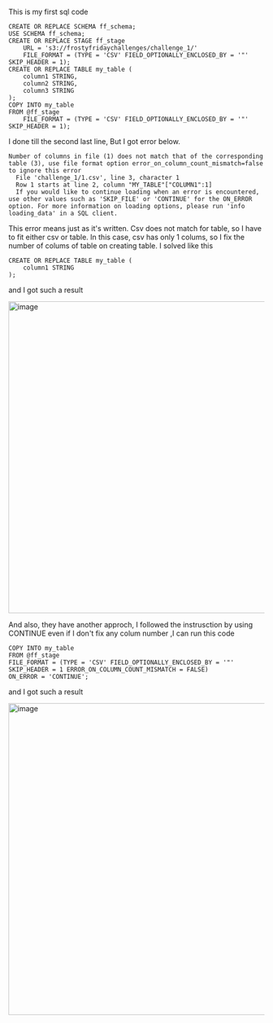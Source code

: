 This is my first sql code
```
CREATE OR REPLACE SCHEMA ff_schema;
USE SCHEMA ff_schema;
CREATE OR REPLACE STAGE ff_stage
    URL = 's3://frostyfridaychallenges/challenge_1/'
    FILE_FORMAT = (TYPE = 'CSV' FIELD_OPTIONALLY_ENCLOSED_BY = '"' SKIP_HEADER = 1);
CREATE OR REPLACE TABLE my_table (
    column1 STRING,
    column2 STRING,
    column3 STRING
);
COPY INTO my_table
FROM @ff_stage
    FILE_FORMAT = (TYPE = 'CSV' FIELD_OPTIONALLY_ENCLOSED_BY = '"' SKIP_HEADER = 1);
```

I done till the second last line, But I got error below.
```
Number of columns in file (1) does not match that of the corresponding table (3), use file format option error_on_column_count_mismatch=false to ignore this error
  File 'challenge_1/1.csv', line 3, character 1
  Row 1 starts at line 2, column "MY_TABLE"["COLUMN1":1]
  If you would like to continue loading when an error is encountered, use other values such as 'SKIP_FILE' or 'CONTINUE' for the ON_ERROR option. For more information on loading options, please run 'info loading_data' in a SQL client.
```

This error means just as it's written.
Csv does not match for table, so I have to fit either csv or table.
In this case, csv has only 1 colums, so I fix the number of colums of table on creating table.
I solved like this
```
CREATE OR REPLACE TABLE my_table (
    column1 STRING
);
```
and I got such a result

<img width="613" alt="image" src="https://github.com/tyukei/Frosty-Friday/assets/70129567/f7a7cc47-ecf9-468d-9246-4cf9e3a7fd68">


And also, they have another approch, I followed the instrusction by using CONTINUE 
even if I don't fix any colum number ,I can run this code

```
COPY INTO my_table
FROM @ff_stage
FILE_FORMAT = (TYPE = 'CSV' FIELD_OPTIONALLY_ENCLOSED_BY = '"' SKIP_HEADER = 1 ERROR_ON_COLUMN_COUNT_MISMATCH = FALSE)
ON_ERROR = 'CONTINUE';
```

and I got such a result

<img width="613" alt="image" src="https://github.com/tyukei/Frosty-Friday/assets/70129567/b5f3c91e-30df-4181-99fa-bdd568400597">
